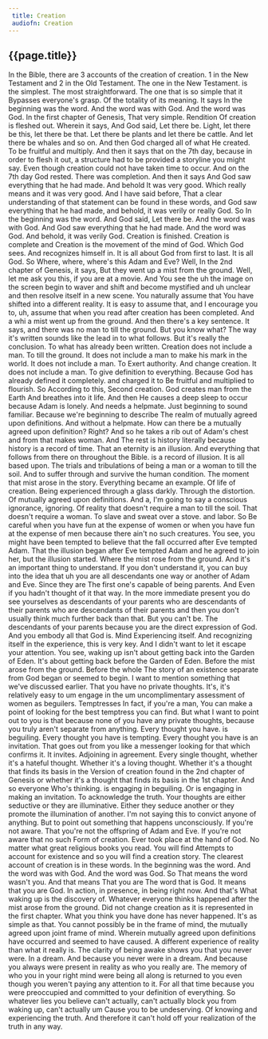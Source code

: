```yaml
---
 title: Creation
 audiofn: Creation
---
```


## {{page.title}}

In the Bible, there are 3 accounts of the creation of creation. 1 in the
New Testament and 2 in the Old Testament. The one in the New Testament.
is the simplest. The most straightforward. The one that is so simple
that it Bypasses everyone's grasp. Of the totality of its meaning. It
says In the beginning was the word. And the word was with God. And the
word was God. In the first chapter of Genesis, That very simple.
Rendition Of creation is fleshed out. Wherein it says, And God said, Let
there be. Light, let there be this, let there be that. Let there be
plants and let there be cattle. And let there be whales and so on. And
then God charged all of what He created. To be fruitful and multiply.
And then it says that on the 7th day, because in order to flesh it out,
a structure had to be provided a storyline you might say. Even though
creation could not have taken time to occur. And on the 7th day God
rested. There was completion. And then it says And God saw everything
that he had made. And behold It was very good. Which really means and it
was very good. And I have said before, That a clear understanding of
that statement can be found in these words, and God saw everything that
he had made, and behold, it was verily or really God. So In the
beginning was the word. And God said, Let there be. And the word was
with God. And God saw everything that he had made. And the word was God.
And behold, it was verily God. Creation is finished. Creation is
complete and Creation is the movement of the mind of God. Which God
sees. And recognizes himself in. It is all about God from first to last.
It is all God. So Where, where, where's this Adam and Eve? Well, In the
2nd chapter of Genesis, it says, But they went up a mist from the
ground. Well, let me ask you this, if you are at a movie. And You see
the uh the image on the screen begin to waver and shift and become
mystified and uh unclear and then resolve itself in a new scene. You
naturally assume that You have shifted into a different reality. It is
easy to assume that, and I encourage you to, uh, assume that when you
read after creation has been completed. And a whi a mist went up from
the ground. And then there's a key sentence. It says, and there was no
man to till the ground. But you know what? The way it's written sounds
like the lead in to what follows. But it's really the conclusion. To
what has already been written. Creation does not include a man. To till
the ground. It does not include a man to make his mark in the world. It
does not include a man. To Exert authority. And change creation. It does
not include a man. To give definition to everything. Because God has
already defined it completely. and charged it to Be fruitful and
multiplied to flourish. So According to this, Second creation. God
creates man from the Earth And breathes into it life. And then He causes
a deep sleep to occur because Adam is lonely. And needs a helpmate. Just
beginning to sound familiar. Because we're beginning to describe The
realm of mutually agreed upon definitions. And without a helpmate. How
can there be a mutually agreed upon definition? Right? And so he takes a
rib out of Adam's chest and from that makes woman. And The rest is
history literally because history is a record of time. That an eternity
is an illusion. And everything that follows from there on throughout the
Bible. is a record of illusion. It is all based upon. The trials and
tribulations of being a man or a woman to till the soil. And to suffer
through and survive the human condition. The moment that mist arose in
the story. Everything became an example. Of life of creation. Being
experienced through a glass darkly. Through the distortion. Of mutually
agreed upon definitions. And a, I'm going to say a conscious ignorance,
ignoring. Of reality that doesn't require a man to till the soil. That
doesn't require a woman. To slave and sweat over a stove. and labor. So
Be careful when you have fun at the expense of women or when you have
fun at the expense of men because there ain't no such creatures. You
see, you might have been tempted to believe that the fall occurred after
Eve tempted Adam. That the illusion began after Eve tempted Adam and he
agreed to join her, but the illusion started. Where the mist rose from
the ground. And it's an important thing to understand. If you don't
understand it, you can buy into the idea that uh you are all descendants
one way or another of Adam and Eve. Since they are The first one's
capable of being parents. And Even if you hadn't thought of it that way.
In the more immediate present you do see yourselves as descendants of
your parents who are descendants of their parents who are descendants of
their parents and then you don't usually think much further back than
that. But you can't be. The descendants of your parents because you are
the direct expression of God. And you embody all that God is. Mind
Experiencing itself. And recognizing itself in the experience, this is
very key. And I didn't want to let it escape your attention. You see,
waking up isn't about getting back into the Garden of Eden. It's about
getting back before the Garden of Eden. Before the mist arose from the
ground. Before the whole The story of an existence separate from God
began or seemed to begin. I want to mention something that we've
discussed earlier. That you have no private thoughts. It's, it's
relatively easy to um engage in the um uncomplimentary assessment of
women as beguilers. Temptresses In fact, if you're a man, You can make a
point of looking for the best temptress you can find. But what I want to
point out to you is that because none of you have any private thoughts,
because you truly aren't separate from anything. Every thought you have.
is beguiling. Every thought you have is tempting. Every thought you have
is an invitation. That goes out from you like a messenger looking for
that which confirms it. It invites. Adjoining in agreement. Every single
thought, whether it's a hateful thought. Whether it's a loving thought.
Whether it's a thought that finds its basis in the Version of creation
found in the 2nd chapter of Genesis or whether it's a thought that finds
its basis in the 1st chapter. And so everyone Who's thinking. is
engaging in beguiling. Or is engaging in making an invitation. To
acknowledge the truth. Your thoughts are either seductive or they are
illuminative. Either they seduce another or they promote the
illumination of another. I'm not saying this to convict anyone of
anything. But to point out something that happens unconsciously. If
you're not aware. That you're not the offspring of Adam and Eve. If
you're not aware that no such Form of creation. Ever took place at the
hand of God. No matter what great religious books you read. You will
find Attempts to account for existence and so you will find a creation
story. The clearest account of creation is in these words. In the
beginning was the word. And the word was with God. And the word was God.
So That means the word wasn't you. And that means That you are The word
that is God. It means that you are God. In action, in presence, in being
right now. And that's What waking up is the discovery of. Whatever
everyone thinks happened after the mist arose from the ground. Did not
change creation as it is represented in the first chapter. What you
think you have done has never happened. It's as simple as that. You
cannot possibly be in the frame of mind, the mutually agreed upon joint
frame of mind. Wherein mutually agreed upon definitions have occurred
and seemed to have caused. A different experience of reality than what
it really is. The clarity of being awake shows you that you never were.
In a dream. And because you never were in a dream. And because you
always were present in reality as who you really are. The memory of who
you in your right mind were being all along is returned to you even
though you weren't paying any attention to it. For all that time because
you were preoccupied and committed to your definition of everything. So
whatever lies you believe can't actually, can't actually block you from
waking up, can't actually um Cause you to be undeserving. Of knowing and
experiencing the truth. And therefore it can't hold off your realization
of the truth in any way.


